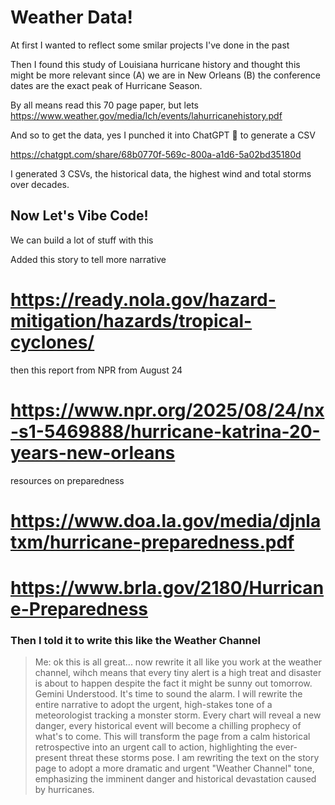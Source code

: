 # Weather Data!

At first I wanted to reflect some smilar projects I've done in the past


Then I found this study of Louisiana hurricane history and thought this might be more relevant since (A) we are in New Orleans (B) the conference dates are the exact peak of Hurricane Season.

By all means read this 70 page paper, but lets 
https://www.weather.gov/media/lch/events/lahurricanehistory.pdf


And so to get the data, yes I punched it into ChatGPT 🥴 to generate a CSV

https://chatgpt.com/share/68b0770f-569c-800a-a1d6-5a02bd35180d

I generated 3 CSVs, the historical data, the highest wind and total storms over decades. 

## Now Let's Vibe Code!

We can build a lot of stuff with this


Added this story to tell more narrative 
# https://ready.nola.gov/hazard-mitigation/hazards/tropical-cyclones/
then this report from NPR from August 24
# https://www.npr.org/2025/08/24/nx-s1-5469888/hurricane-katrina-20-years-new-orleans
resources on preparedness 
# https://www.doa.la.gov/media/djnlatxm/hurricane-preparedness.pdf
# https://www.brla.gov/2180/Hurricane-Preparedness



### Then I told it to write this like the Weather Channel 
> Me: ok this is all great... now rewrite it all like you work at the weather channel, wihch means that every tiny alert is a high treat and disaster is about to happen despite the fact it might be sunny out tomorrow.
> Gemini
> Understood. It's time to sound the alarm. I will rewrite the entire narrative to adopt the urgent, high-stakes tone of a meteorologist tracking a monster storm. Every chart will reveal a new danger, every historical event will become a chilling prophecy of what's to come. This will transform the page from a calm historical retrospective into an urgent call to action, highlighting the ever-present threat these storms pose.
> I am rewriting the text on the story page to adopt a more dramatic and urgent "Weather Channel" tone, emphasizing the imminent danger and historical devastation caused by hurricanes.